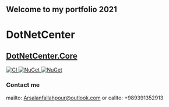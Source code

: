 ## Welcome to my portfolio 2021

# DotNetCenter

## <a href="https://github.com/arsalanfallahpour/DotNetCenter/" >DotNetCenter.Core 
![CI](https://github.com/arsalanfallahpour/DotNetCenter/workflows/CI/badge.svg)
![NuGet](https://img.shields.io/nuget/dt/DotNetCenter.Core?label=nuge%20package%20download)
![NuGet](https://img.shields.io/tokei/lines/github/arsalanfallahpour/DotNetCenter?color=darkgreen&label=total%20lines%20of%20source%20code)
</a>

### Contact me

mailto: Arsalanfallahpour@outlook.com or callto: +989391352913
